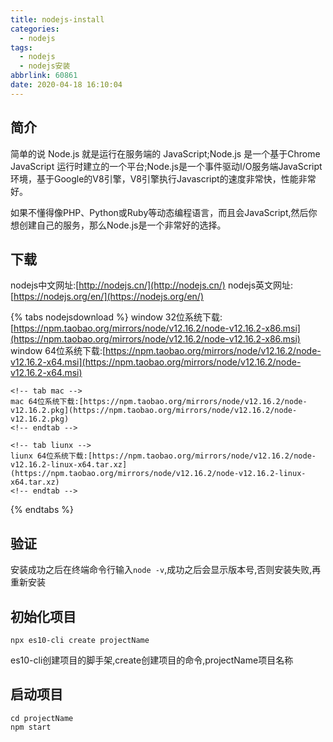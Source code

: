 ```yaml
---
title: nodejs-install
categories:
  - nodejs
tags:
  - nodejs
  - nodejs安装
abbrlink: 60861
date: 2020-04-18 16:10:04
---
```


## 简介
简单的说 Node.js 就是运行在服务端的 JavaScript;Node.js 是一个基于Chrome JavaScript 运行时建立的一个平台;Node.js是一个事件驱动I/O服务端JavaScript环境，基于Google的V8引擎，V8引擎执行Javascript的速度非常快，性能非常好。

如果不懂得像PHP、Python或Ruby等动态编程语言，而且会JavaScript,然后你想创建自己的服务，那么Node.js是一个非常好的选择。
<!-- more -->

## 下载
nodejs中文网址:[http://nodejs.cn/](http://nodejs.cn/)
nodejs英文网址:[https://nodejs.org/en/](https://nodejs.org/en/)

{% tabs nodejsdownload %}
    <!-- tab window -->
    window 32位系统下载:[https://npm.taobao.org/mirrors/node/v12.16.2/node-v12.16.2-x86.msi](https://npm.taobao.org/mirrors/node/v12.16.2/node-v12.16.2-x86.msi)
    window 64位系统下载:[https://npm.taobao.org/mirrors/node/v12.16.2/node-v12.16.2-x64.msi](https://npm.taobao.org/mirrors/node/v12.16.2/node-v12.16.2-x64.msi)
    <!-- endtab -->

    <!-- tab mac -->
    mac 64位系统下载:[https://npm.taobao.org/mirrors/node/v12.16.2/node-v12.16.2.pkg](https://npm.taobao.org/mirrors/node/v12.16.2/node-v12.16.2.pkg)
    <!-- endtab -->

    <!-- tab liunx -->
    liunx 64位系统下载:[https://npm.taobao.org/mirrors/node/v12.16.2/node-v12.16.2-linux-x64.tar.xz](https://npm.taobao.org/mirrors/node/v12.16.2/node-v12.16.2-linux-x64.tar.xz)
    <!-- endtab -->
{% endtabs %}

## 验证
安装成功之后在终端命令行输入`node -v`,成功之后会显示版本号,否则安装失败,再重新安装

## 初始化项目
```
npx es10-cli create projectName
```
es10-cli创建项目的脚手架,create创建项目的命令,projectName项目名称

## 启动项目
```
cd projectName
npm start
```
